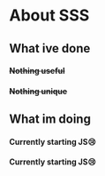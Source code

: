 # About SSS

## What ive done

#### ~~Nothing useful~~
#### ~~Nothing unique~~

## What im doing

#### Currently starting JS😢
#### Currently starting JS😢
